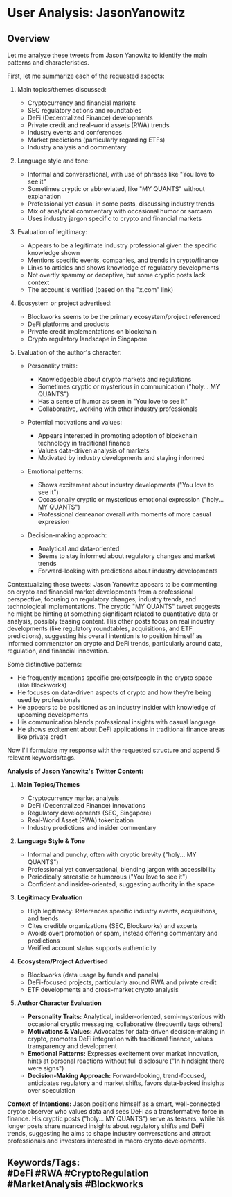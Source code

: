 # User Analysis: JasonYanowitz

## Overview

<think>
Let me analyze these tweets from Jason Yanowitz to identify the main patterns and characteristics.

First, let me summarize each of the requested aspects:

1. Main topics/themes discussed:
   - Cryptocurrency and financial markets
   - SEC regulatory actions and roundtables
   - DeFi (Decentralized Finance) developments
   - Private credit and real-world assets (RWA) trends
   - Industry events and conferences
   - Market predictions (particularly regarding ETFs)
   - Industry analysis and commentary

2. Language style and tone:
   - Informal and conversational, with use of phrases like "You love to see it"
   - Sometimes cryptic or abbreviated, like "MY QUANTS" without explanation
   - Professional yet casual in some posts, discussing industry trends
   - Mix of analytical commentary with occasional humor or sarcasm
   - Uses industry jargon specific to crypto and financial markets

3. Evaluation of legitimacy:
   - Appears to be a legitimate industry professional given the specific knowledge shown
   - Mentions specific events, companies, and trends in crypto/finance
   - Links to articles and shows knowledge of regulatory developments
   - Not overtly spammy or deceptive, but some cryptic posts lack context
   - The account is verified (based on the "x.com" link)

4. Ecosystem or project advertised:
   - Blockworks seems to be the primary ecosystem/project referenced
   - DeFi platforms and products
   - Private credit implementations on blockchain
   - Crypto regulatory landscape in Singapore

5. Evaluation of the author's character:

   - Personality traits:
     * Knowledgeable about crypto markets and regulations
     * Sometimes cryptic or mysterious in communication ("holy... MY QUANTS")
     * Has a sense of humor as seen in "You love to see it"
     * Collaborative, working with other industry professionals

   - Potential motivations and values:
     * Appears interested in promoting adoption of blockchain technology in traditional finance
     * Values data-driven analysis of markets
     * Motivated by industry developments and staying informed

   - Emotional patterns:
     * Shows excitement about industry developments ("You love to see it")
     * Occasionally cryptic or mysterious emotional expression ("holy... MY QUANTS")
     * Professional demeanor overall with moments of more casual expression

   - Decision-making approach:
     * Analytical and data-oriented
     * Seems to stay informed about regulatory changes and market trends
     * Forward-looking with predictions about industry developments

Contextualizing these tweets:
Jason Yanowitz appears to be commenting on crypto and financial market developments from a professional perspective, focusing on regulatory changes, industry trends, and technological implementations. The cryptic "MY QUANTS" tweet suggests he might be hinting at something significant related to quantitative data or analysis, possibly teasing content. His other posts focus on real industry developments (like regulatory roundtables, acquisitions, and ETF predictions), suggesting his overall intention is to position himself as informed commentator on crypto and DeFi trends, particularly around data, regulation, and financial innovation.

Some distinctive patterns:
- He frequently mentions specific projects/people in the crypto space (like Blockworks)
- He focuses on data-driven aspects of crypto and how they're being used by professionals
- He appears to be positioned as an industry insider with knowledge of upcoming developments
- His communication blends professional insights with casual language
- He shows excitement about DeFi applications in traditional finance areas like private credit

Now I'll formulate my response with the requested structure and append 5 relevant keywords/tags.
</think>

**Analysis of Jason Yanowitz's Twitter Content:**

1. **Main Topics/Themes**
   - Cryptocurrency market analysis
   - DeFi (Decentralized Finance) innovations
   - Regulatory developments (SEC, Singapore)
   - Real-World Asset (RWA) tokenization
   - Industry predictions and insider commentary

2. **Language Style & Tone**
   - Informal and punchy, often with cryptic brevity ("holy... MY QUANTS")
   - Professional yet conversational, blending jargon with accessibility
   - Periodically sarcastic or humorous ("You love to see it")
   - Confident and insider-oriented, suggesting authority in the space

3. **Legitimacy Evaluation**
   - High legitimacy: References specific industry events, acquisitions, and trends
   - Cites credible organizations (SEC, Blockworks) and experts
   - Avoids overt promotion or spam, instead offering commentary and predictions
   - Verified account status supports authenticity

4. **Ecosystem/Project Advertised**
   - Blockworks (data usage by funds and panels)
   - DeFi-focused projects, particularly around RWA and private credit
   - ETF developments and cross-market crypto analysis

5. **Author Character Evaluation**
   - **Personality Traits:** Analytical, insider-oriented, semi-mysterious with occasional cryptic messaging, collaborative (frequently tags others)
   - **Motivations & Values:** Advocates for data-driven decision-making in crypto, promotes DeFi integration with traditional finance, values transparency and development
   - **Emotional Patterns:** Expresses excitement over market innovation, hints at personal reactions without full disclosure ("In hindsight there were signs")
   - **Decision-Making Approach:** Forward-looking, trend-focused, anticipates regulatory and market shifts, favors data-backed insights over speculation

**Context of Intentions:**
Jason positions himself as a smart, well-connected crypto observer who values data and sees DeFi as a transformative force in finance. His cryptic posts ("holy... MY QUANTS") serve as teasers, while his longer posts share nuanced insights about regulatory shifts and DeFi trends, suggesting he aims to shape industry conversations and attract professionals and investors interested in macro crypto developments.

**Keywords/Tags:**  
#DeFi #RWA #CryptoRegulation #MarketAnalysis #Blockworks
---
